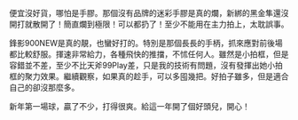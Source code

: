 便宜沒好貨，哪怕是手膠。那個沒有品牌的迷彩手膠是真的爛，新綁的黑金隼還沒開打就散開了！簡直爛到極限！可以都扔了！至少不能用在主力拍上，太耽誤事。

鋒影900NEW是真的靚，也蠻好打的。特別是那個長長的手柄，抓來應對前後場都比較舒服。揮速非常給力，各種飛快的推擋，不怵任何人。雖然是小拍框，但是容錯並不差，至少不比天斧99Play差，只是我的技術有問題，沒有發揮出她小拍框的聚力效果。繼續觀察，如果真的趁手，可以多囤幾把。好拍子雖多，但是適合自己的卻沒那麼多。

新年第一場球，贏了不少，打得很爽。給這一年開了個好頭兒，開心！